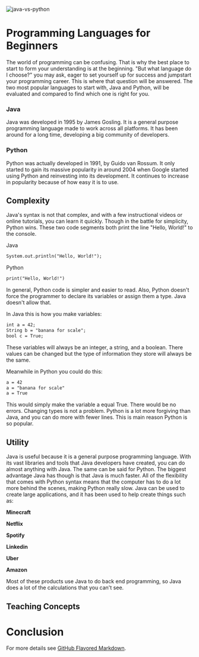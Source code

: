 ![java-vs-python](https://user-images.githubusercontent.com/46731576/101271299-88ee1c80-3736-11eb-9f87-0f1c81763bef.png)

# Programming Languages for Beginners
The world of programming can be confusing. That is why the best place to start to form your understanding is at the beginning. "But what language do I choose?" you may ask, eager to set yourself up for success and jumpstart your programming career. This is where that question will be answered. The two most popular languages to start with, Java and Python, will be evaluated and compared to find which one is right for you.


### Java
Java was developed in 1995 by James Gosling. It is a general purpose programming language made to work across all platforms. It has been around for a long time, developing a big community of developers.

### Python
Python was actually developed in 1991, by Guido van Rossum. It only started to gain its massive popularity in around 2004 when Google started using Python and reinvesting into its development. It continues to increase in popularity because of how easy it is to use.

## Complexity
Java's syntax is not that complex, and with a few instructional videos or online tutorials, you can learn it quickly. Though in the battle for simplicity, Python wins. These two code segments both print the line "Hello, World!" to the console.


Java
```markdown
System.out.println("Hello, World!"); 
```

Python
```markdown
print("Hello, World!")
```

In general, Python code is simpler and easier to read. Also, Python doesn't force the programmer to declare its variables or assign them a type. Java doesn't allow that.

In Java this is how you make variables:
```markdown
int a = 42;
String b = "banana for scale";
bool c = True;
```
These variables will always be an integer, a string, and a boolean. There values can be changed but the type of information they store will always be the same.

Meanwhile in Python you could do this:
```markdown
a = 42
a = "banana for scale"
a = True
```
This would simply make the variable a equal True. There would be no errors. Changing types is not a problem. Python is a lot more forgiving than Java, and you can do more with fewer lines. This is main reason Python is so popular.

## Utility
Java is useful because it is a general purpose programming language. With its vast libraries and tools that Java developers have created, you can do almost anything with Java. The same can be said for Python. 
The biggest advantage Java has though is that Java is much faster. All of the flexibility that comes with Python syntax means that the computer has to do a lot more behind the scenes, making Python really slow. Java can be used to create large applications, and it has been used to help create things such as:

**Minecraft**

**Netflix**

**Spotify**

**Linkedin**

**Uber**

**Amazon**


Most of these products use Java to do back end programming, so Java does a lot of the calculations that you can't see.


## Teaching Concepts


# Conclusion




For more details see [GitHub Flavored Markdown](https://guides.github.com/features/mastering-markdown/).

